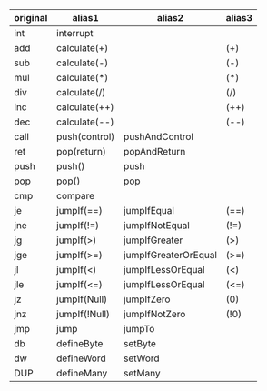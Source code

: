 |original|alias1|alias2|alias3|
|---|---|---|---|
|int|interrupt||
|add|calculate(+)||(+)|
|sub|calculate(-)||(-)|
|mul|calculate(\*)||(\*)|
|div|calculate(/)||(/)|
|inc|calculate(++)||(++)|
|dec|calculate(--)||(--)|
|call|push(control)|pushAndControl|
|ret|pop(return)|popAndReturn|
|push|push()|push|
|pop|pop()|pop|
|cmp|compare||
|je|jumpIf(\==)|jumpIfEqual|(\==)|
|jne|jumpIf(!=)|jumpIfNotEqual|(!=)|
|jg|jumpIf(>)|jumpIfGreater|(>)|
|jge|jumpIf(>=)|jumpIfGreaterOrEqual|(>=)|
|jl|jumpIf(<)|jumpIfLessOrEqual|(<)|
|jle|jumpIf(<=)|jumpIfLessOrEqual|(<=)|
|jz|jumpIf(Null)|jumpIfZero|(0)|
|jnz|jumpIf(!Null)|jumpIfNotZero|(!0)|
|jmp|jump|jumpTo|
|db|defineByte|setByte|
|dw|defineWord|setWord|
|DUP|defineMany|setMany|
